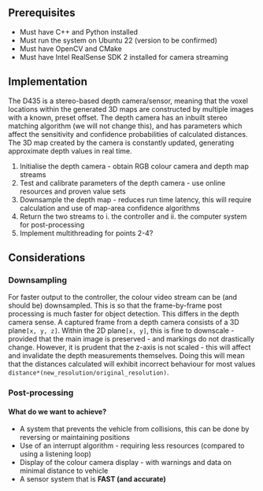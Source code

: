 ## Prerequisites
- Must have C++ and Python installed
- Must run the system on Ubuntu 22 (version to be confirmed)
- Must have OpenCV and CMake
- Must have Intel RealSense SDK 2 installed for camera streaming

## Implementation
The D435 is a stereo-based depth camera/sensor, meaning that the voxel locations within the generated 3D maps are constructed by multiple images with a known, preset offset. The depth camera has an inbuilt stereo matching algorithm (we will not change this), and has parameters which affect the sensitivity and confidence probabilities of calculated distances. The 3D map created by the camera is constantly updated, generating approximate depth values in real time. 

1. Initialise the depth camera - obtain RGB colour camera and depth map streams
2. Test and calibrate parameters of the depth camera - use online resources and proven value sets
3. Downsample the depth map - reduces run time latency, this will require calculation and use of map-area confidence algorithms
4. Return the two streams to i. the controller and ii. the computer system for post-processing
5. Implement multithreading for points 2-4?

## Considerations
### Downsampling
For faster output to the controller, the colour video stream can be (and should be) downsampled. This is so that the frame-by-frame post processing is much faster for object detection. This differs in the depth camera sense. A captured frame from a depth camera consists of a 3D plane``[x, y, z]``. Within the 2D plane``[x, y]``, this is fine to downscale - provided that the main image is preserved - and markings do not drastically change. However, it is prudent that the z-axis is not scaled - this will affect and invalidate the depth measurements themselves. Doing this will mean that the distances calculated will exhibit incorrect behaviour for most values ``distance*(new_resolution/original_resolution)``.

### Post-processing
#### What do we want to achieve?
- A system that prevents the vehicle from collisions, this can be done by reversing or maintaining positions
- Use of an interrupt algorithm - requiring less resources (compared to using a listening loop)
- Display of the colour camera display - with warnings and data on minimal distance to vehicle
- A sensor system that is **FAST (and accurate)**
